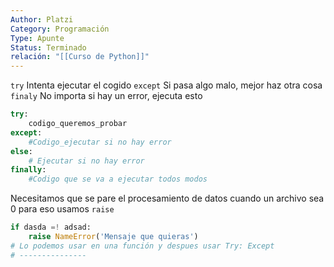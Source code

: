 ```yaml
---
Author: Platzi
Category: Programación
Type: Apunte
Status: Terminado
relación: "[[Curso de Python]]"
---
```

`try` Intenta ejecutar el cogido
`except` Si pasa algo malo, mejor haz otra cosa
`finaly` No importa si hay un error, ejecuta esto

```Python
try:
	codigo_queremos_probar
except:
	#Codigo_ejecutar si no hay error
else: 
	# Ejecutar si no hay error
finally:
	#Codigo que se va a ejecutar todos modos
```

Necesitamos que se pare el procesamiento de datos cuando un archivo sea 0 para eso usamos `raise`

```python
if dasda =! adsad:
	raise NameError('Mensaje que quieras')
# Lo podemos usar en una función y despues usar Try: Except
# ---------------
```


